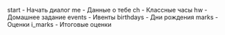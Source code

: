 start - Начать диалог
me - Данные о тебе
ch - Классные часы
hw - Домашнее задание
events - Ивенты
birthdays - Дни рождения
marks - Оценки
i_marks - Итоговые оценки